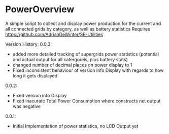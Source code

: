 # PowerOverview

A simple script to collect and display power production for the current and all connected grids by category, as well as battery statistics
Requires https://github.com/AdrianDeWinter/SE-Utilities

Version History:
0.0.3:
 - added more detailed tracking of supergrids power statistics 
	(potential and actual output for all catergoreis, plus battery stats)
 - changed number of decimal places on power display to 1
 - Fixed inconsistent behaviour of version info Display with regards to how long it gets displayed

0.0.2:
 - Fixed version info Display
 - Fixed inacurate Total Power Consumption where constructs net output was negative

0.0.1:
 - Initial Implementation of power statistics, no LCD Output yet
